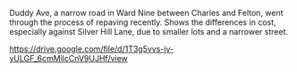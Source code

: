 Duddy Ave, a narrow road in Ward Nine between Charles and Felton, went through the process of repaving recently. Shows the differences in cost, especially against Silver Hill Lane, due to smaller lots and a narrower street.

https://drive.google.com/file/d/1T3g5vvs-iv-yULGF_6cmMilcCnV9UJHf/view
